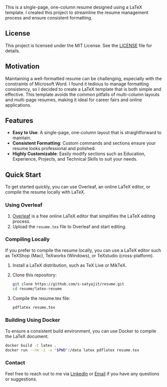 This is a single-page, one-column resume designed using a LaTeX template. I created this project to streamline the resume management process and ensure consistent formatting.

## License

This project is licensed under the MIT License. See the [LICENSE](LICENSE) file for details.

## Motivation

Maintaining a well-formatted resume can be challenging, especially with the constraints of Microsoft Word. I found it tedious to manage formatting consistency, so I decided to create a LaTeX template that is both simple and effective. This template avoids the common pitfalls of multi-column layouts and multi-page resumes, making it ideal for career fairs and online applications.

## Features

- **Easy to Use**: A single-page, one-column layout that is straightforward to maintain.
- **Consistent Formatting**: Custom commands and sections ensure your resume looks professional and polished.
- **Highly Customizable**: Easily modify sections such as Education, Experience, Projects, and Technical Skills to suit your needs.

## Quick Start

To get started quickly, you can use Overleaf, an online LaTeX editor, or compile the resume locally with LaTeX.

### Using Overleaf

1. [Overleaf](https://www.overleaf.com) is a free online LaTeX editor that simplifies the LaTeX editing process.
2. Upload the `resume.tex` file to Overleaf and start editing.

### Compiling Locally

If you prefer to compile the resume locally, you can use a LaTeX editor such as TeXShop (Mac), TeXworks (Windows), or TeXstudio (cross-platform).

1. Install a LaTeX distribution, such as TeX Live or MikTeX.
2. Clone this repository:
   ```sh
   git clone https://github.com/s-satyajit/resume.git
   cd resume/latex-resume
   ```
3. Compile the resume.tex file:

   ```sh
   pdflatex resume.tex
   ```
### Building Using Docker
To ensure a consistent build environment, you can use Docker to compile the LaTeX document.

```sh
docker build -t latex .
docker run --rm -i -v "$PWD":/data latex pdflatex resume.tex
```

### Contact
Feel free to reach out to me via [LinkedIn](https://www.linkedin.com/in/satyajitsamal/) or [Email](mailto:satyajitsamal.workmail@gmail.com) if you have any questions or suggestions.
